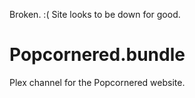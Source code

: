 Broken. :(
Site looks to be down for good.


Popcornered.bundle
==================

Plex channel for the Popcornered website.
